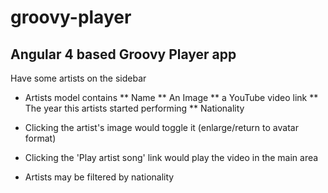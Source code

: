 # groovy-player

## Angular 4 based Groovy Player app

Have some artists on the sidebar
* Artists model contains
** Name
** An Image
** a YouTube video link
** The year this artists started performing
** Nationality

* Clicking the artist's image would toggle it (enlarge/return to avatar format)
* Clicking the 'Play artist song' link would play the video in the main area
* Artists may be filtered by nationality
